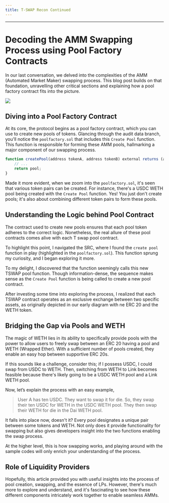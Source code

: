 ```yaml
---
title: T-SWAP Recon Continued
---
```




---

# Decoding the AMM Swapping Process using Pool Factory Contracts

In our last conversation, we delved into the complexities of the AMM (Automated Market Maker) swapping process. This blog post builds on that foundation, unravelling other critical sections and explaining how a pool factory contract fits into the picture.

![](https://cdn.videotap.com/KhZyFmTzPcrusQqCBOsj-8.05.png)

## Diving into a Pool Factory Contract

At its core, the protocol begins as a pool factory contract, which you can use to create new pools of tokens. Glancing through the audit data branch, you'll notice the `poolfactory.sol` that includes this `Create Pool` function. This function is responsible for forming these AMM pools, hallmarking a major component of our swapping process.

```js
function createPool(address tokenA, address tokenB) external returns (address pool) {
    // ...
    return pool;
}
```

Made it more evident, when we zoom into the `poolfactory.sol`, it's seen that various token pairs can be created. For instance, there's a USDC WETH pool being created with the `Create Pool` function. Yes! You just don't create pools; it's also about combining different token pairs to form these pools.

## Understanding the Logic behind Pool Contract

The contract used to create new pools ensures that each pool token adheres to the correct logic. Nonetheless, the real allure of these pool contracts comes alive with each T swap pool contract.

To highlight this point, I navigated the SRC, where I found the `create pool` function in play (highlighted in the `poolfactory.sol`). This function sprung my curiosity, and I began exploring it more.

To my delight, I discovered that the function seemingly calls this new TSWAP pool function. Though information-dense, the sequence makes sense as the `Create Pool` function is being called to create a new pool contract.

After investing some time into exploring the process, I realized that each TSWAP contract operates as an exclusive exchange between two specific assets, as originally depicted in our early diagram with ne ERC 20 and the WETH token.

## Bridging the Gap via Pools and WETH

The magic of WETH lies in its ability to specifically provide pools with the power to allow users to freely swap between an ERC 20 having a pool and WETH (Wrapped Ether). With a sufficient number of pools created, they enable an easy hop between supportive ERC 20s.

If this sounds like a challenge, consider this; if I possess USDC, I could swap from USDC to WETH. Then, switching from WETH to Link becomes feasible because there's likely going to be a USDC WETH pool and a Link WETH pool.

Now, let’s explain the process with an easy example,

> User A has ten USDC. They want to swap it for die. So, they swap their ten USDC for WETH in the USDC WETH pool. They then swap their WETH for die in the Dai WETH pool.

It falls into place now, doesn't it? Every pool designates a unique pair between some tokens and WETH. Not only does it provide functionality for swapping but also gives developers insight into the two functions enabling the swap process.

At the higher level, this is how swapping works, and playing around with the sample codes will only enrich your understanding of the process.

## Role of Liquidity Providers

Hopefully, this article provided you with useful insights into the process of pool creation, swapping, and the essence of LPs. However, there's much more to explore and understand, and it's fascinating to see how these different components intricately work together to enable seamless AMMs.
